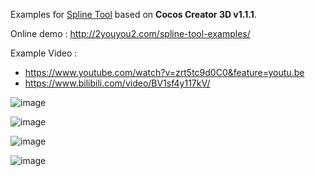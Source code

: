 

Examples for [Spline Tool](https://github.com/2youyou2/spline-tool) based on **Cocos Creator 3D v1.1.1**.

Online demo : http://2youyou2.com/spline-tool-examples/

Example Video : 
 - https://www.youtube.com/watch?v=zrt5tc9d0C0&feature=youtu.be 
 - https://www.bilibili.com/video/BV1sf4y117kV/

![image](https://user-images.githubusercontent.com/1862402/85509193-1d9d0c00-b628-11ea-8f1b-c87344456a89.png)

![image](https://user-images.githubusercontent.com/1862402/85509351-69e84c00-b628-11ea-8ac1-2ec03d5c19db.png)

![image](https://user-images.githubusercontent.com/1862402/85515892-34dff780-b630-11ea-817a-2224da83ae44.png)

![image](https://user-images.githubusercontent.com/1862402/85941870-3410d380-b958-11ea-843c-9ea99dcdd21d.png)
